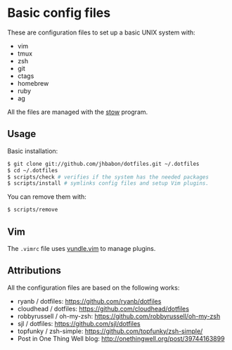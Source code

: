 # Basic config files

These are configuration files to set up a basic UNIX system with:

* vim
* tmux
* zsh
* git
* ctags
* homebrew
* ruby
* ag

All the files are managed with the [stow] program.

## Usage

Basic installation:

```sh
$ git clone git://github.com/jhbabon/dotfiles.git ~/.dotfiles
$ cd ~/.dotfiles
$ scripts/check # verifies if the system has the needed packages
$ scripts/install # symlinks config files and setup Vim plugins.
```

You can remove them with:

```sh
$ scripts/remove
```

## Vim

The `.vimrc` file uses [vundle.vim] to manage plugins.

## Attributions

All the configuration files are based on the following works:

* ryanb / dotfiles: https://github.com/ryanb/dotfiles
* cloudhead / dotfiles: https://github.com/cloudhead/dotfiles
* robbyrussell / oh-my-zsh: https://github.com/robbyrussell/oh-my-zsh
* sjl / dotfiles: https://github.com/sjl/dotfiles
* topfunky / zsh-simple: https://github.com/topfunky/zsh-simple/
* Post in One Thing Well blog: http://onethingwell.org/post/39744163899

[stow]: http://www.gnu.org/software/stow/
[vundle.vim]: https://github.com/VundleVim/Vundle.vim
